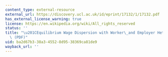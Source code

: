 ```yaml
---
content_type: external-resource
external_url: https://discovery.ucl.ac.uk/id/eprint/17132/1/17132.pdf
has_external_license_warning: true
license: https://en.wikipedia.org/wiki/All_rights_reserved
status: ''
title: "\u201CEquilibrium Wage Dispersion with Worker\_and Employer Heterogeneity.\u201D\
  \ (PDF)"
uid: ba2d67b3-38a3-4552-8d95-38369ca81de9
wayback_url: ''
---
```

